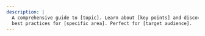 ```yaml
---
description: |
  A comprehensive guide to [topic]. Learn about [key points] and discover
  best practices for [specific area]. Perfect for [target audience].
---
```


<!-- Add this at the top of your markdown files --> 